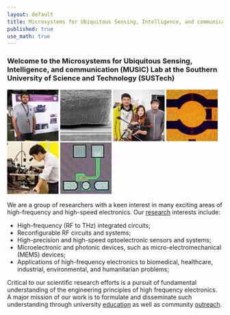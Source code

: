 ```yaml
---
layout: default
title: Microsystems for Ubiquitous Sensing, Intelligence, and communication (MUSIC) Lab at the Southern University of Science and Technology (SUSTech)
published: true
use_math: true
---
```

<!---
<div class="alert alert-success">
    <h1><span style="color: #ed6c00;">We have moved to the Southern University of Science and Technology (SUSTech), Shenzhen, China!</span></h1>
    <h3><span style="color: #ed6c00;">This website will go offline by Jul 2022!</span></h3>
</div>
-->

### Welcome to the Microsystems for Ubiquitous Sensing, Intelligence, and communication (MUSIC) Lab at the Southern University of Science and Technology (SUSTech)
<!---
<img src="/images/gallery.gif" width="300px" style="float:right; margin-top:10px; margin-left:15px;">
-->

![Maker Fair](images/daniel_s.jpg "Maker Fair 2014") ![RF-MEMS](images/mems1_s.jpg "High Power Hot Switching RF-MEMS Switch") ![Drone](images/drone_s.jpg "UAVs") ![RF-MEMS](images/mems2_s.jpg "High Power Hot Switching RF-MEMS Switch") ![Prof. Liu](images/liu_s.jpg "Prof. Liu posing") ![Oscillator](images/osc_s.jpg "215 GHz CMOS oscillator")

We are a group of researchers with a keen interest in many exciting areas of high-frequency and high-speed electronics. Our [research](/research/) interests include:

- High-frequency (RF to THz) integrated circuits;
- Reconfigurable RF circuits and systems;
- High-precision and high-speed optoelectronic sensors and systems;
- Microelectronic and photonic devices, such as micro-electromechanical (MEMS) devices;
- Applications of high-frequency electronics to biomedical, healthcare, industrial, environmental, and humanitarian problems;

<!--
- High-precision sensing systems using radar and laser time-of-flight (ToF) principles;
- Novel antennas, frequency selective surfaces, and passive components;
 -->

Critical to our scientific research efforts is a pursuit of fundamental understanding of the engineering principles of high frequency electronics. A major mission of our work is to formulate and disseminate such understanding through university [education](/education/) as well as community [outreach](/education/outreach.html).
<!---
The DART lab is housed in Kemper Hall on the beautiful UC Davis campus. The lab is affiliated with the Davis Millimeter-wave Research Center (DMRC). The DMRC is broadly focused on fostering millimeter wave technology for wireless communications, radar, sensing, and imaging systems.
-->

<!--
<div class="alert alert-danger">
    A postdoc researcher position is available. More details can be found <a href="/people/postdoc-cm.html"> here </a>.
</div>
-->
<!---
<div class="alert alert-info">
    A Ph.D. position is available for Fall 2017. Strong analytical capabilities and a background in analog and/or radio frequency IC are preferred.
</div>
<!---
#### A postdoc researcher position is available for 2016. More details can be found [here](/postdoccm.html).

We are always looking for motivated students and researchers to join the group. Read [more](/joiningdart.html) if you are interested.


### Blog


{% assign latest_blog = site.blog.last %}

#### [{{ latest_blog.date | date_to_string }}] » <a href="{{ latest_blog.url }}" title="{{ latest_blog.title }}">{{ latest_blog.title }}</a>

{{ latest_blog.excerpt }} [Read More...]({{ latest_blog.url }})

-->
